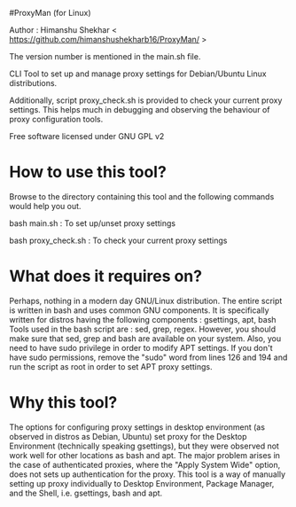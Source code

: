#ProxyMan (for Linux)

Author : Himanshu Shekhar < https://github.com/himanshushekharb16/ProxyMan/ >

The version number is mentioned in the main.sh file.

CLI Tool to set up and manage proxy settings for Debian/Ubuntu Linux distributions.

Additionally, script proxy_check.sh is provided to check your current proxy settings.
This helps much in debugging and observing the behaviour of proxy configuration tools.

Free software licensed under GNU GPL v2

How to use this tool?
=====================
Browse to the directory containing this tool and the following commands would help you out.

bash main.sh : To set up/unset proxy settings

bash proxy_check.sh : To check your current proxy settings

What does it requires on?
=========================
Perhaps, nothing in a modern day GNU/Linux distribution. 
The entire script is written in bash and uses common GNU components. It is specifically written for distros having the following components :
gsettings, apt, bash
Tools used in the bash script are : sed, grep, regex.
However, you should make sure that sed, grep and bash are available on your system.
Also, you need to have sudo privilege in order to modify APT settings.
If you don't have sudo permissions, remove the "sudo" word from lines 126 and 194 and run the script as root in order to set APT proxy settings.

Why this tool?
==============
The options for configuring proxy settings in desktop environment (as observed in distros as Debian, Ubuntu) set proxy for the Desktop Environment (technically speaking gsettings), but they were observed not work well for other locations as bash and apt. 
The major problem arises in the case of authenticated proxies, where the "Apply System Wide" option, does not sets up authentication for the proxy.
This tool is a way of manually setting up proxy individually to Desktop Environment, Package Manager, and the Shell, i.e. gsettings, bash and apt.
